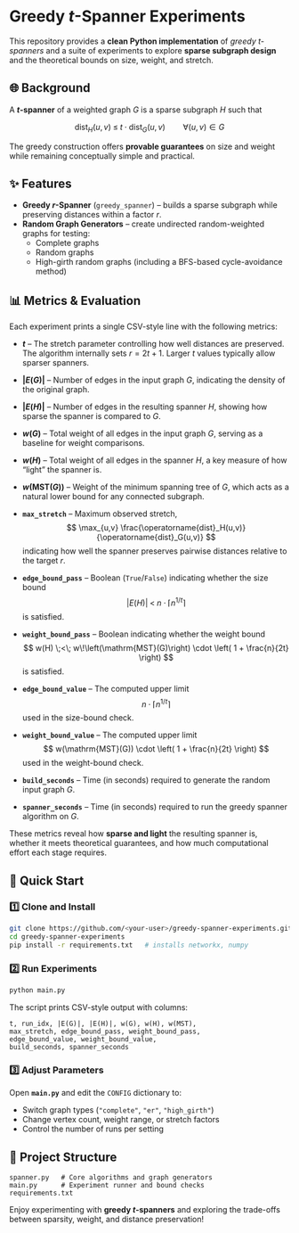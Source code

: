 # Greedy $t$-Spanner Experiments

This repository provides a **clean Python implementation** of *greedy $t$-spanners* and a suite of experiments to explore **sparse subgraph design** and the theoretical bounds on size, weight, and stretch.

## 🌐 Background

A **$t$-spanner** of a weighted graph $G$ is a sparse subgraph $H$ such that  

$$
\operatorname{dist}_H(u,v) \;\le\; t \cdot \operatorname{dist}_G(u,v)
\qquad \forall (u,v) \in G
$$

The greedy construction offers **provable guarantees** on size and weight while remaining conceptually simple and practical.

## ✨ Features

* **Greedy $r$-Spanner** (`greedy_spanner`) – builds a sparse subgraph while preserving distances within a factor $r$.  
* **Random Graph Generators** – create undirected random-weighted  graphs for testing:
  * Complete graphs
  * Random graphs
  * High-girth random graphs (including a BFS-based cycle-avoidance method)

## 📊 Metrics & Evaluation

Each experiment prints a single CSV-style line with the following metrics:

* **$t$** – The stretch parameter controlling how well distances are preserved.  
  The algorithm internally sets $r = 2t + 1$. Larger $t$ values typically allow sparser spanners.

* **$\lvert E(G) \rvert$** – Number of edges in the input graph $G$, indicating the density of the original graph.

* **$\lvert E(H) \rvert$** – Number of edges in the resulting spanner $H$, showing how sparse the spanner is compared to $G$.

* **$w(G)$** – Total weight of all edges in the input graph $G$, serving as a baseline for weight comparisons.

* **$w(H)$** – Total weight of all edges in the spanner $H$, a key measure of how “light” the spanner is.

* **$w(\mathrm{MST}(G))$** – Weight of the minimum spanning tree of $G$, which acts as a natural lower bound for any connected subgraph.

* **`max_stretch`** – Maximum observed stretch,
  $$
  \max_{u,v} \frac{\operatorname{dist}_H(u,v)}{\operatorname{dist}_G(u,v)}
  $$
  indicating how well the spanner preserves pairwise distances relative to the target $r$.

* **`edge_bound_pass`** – Boolean (`True`/`False`) indicating whether the size bound
  $$
  \lvert E(H) \rvert \;<\; n \cdot \left\lceil n^{1/t} \right\rceil
  $$
  is satisfied.

* **`weight_bound_pass`** – Boolean indicating whether the weight bound
  $$
  w(H) \;<\; w\!\left(\mathrm{MST}(G)\right) \cdot \left( 1 + \frac{n}{2t} \right)
  $$
  is satisfied.

* **`edge_bound_value`** – The computed upper limit
  $$
  n \cdot \left\lceil n^{1/t} \right\rceil
  $$
  used in the size-bound check.

* **`weight_bound_value`** – The computed upper limit
  $$
  w(\mathrm{MST}(G)) \cdot \left( 1 + \frac{n}{2t} \right)
  $$
  used in the weight-bound check.

* **`build_seconds`** – Time (in seconds) required to generate the random input graph $G$.

* **`spanner_seconds`** – Time (in seconds) required to run the greedy spanner algorithm on $G$.

These metrics reveal how **sparse and light** the resulting spanner is, whether it meets theoretical guarantees, and how much computational effort each stage requires.

## 🚀 Quick Start

### 1️⃣ Clone and Install
```bash
git clone https://github.com/<your-user>/greedy-spanner-experiments.git
cd greedy-spanner-experiments
pip install -r requirements.txt   # installs networkx, numpy
```

### 2️⃣ Run Experiments
```bash
python main.py
```

The script prints CSV-style output with columns:
```
t, run_idx, |E(G)|, |E(H)|, w(G), w(H), w(MST),
max_stretch, edge_bound_pass, weight_bound_pass,
edge_bound_value, weight_bound_value,
build_seconds, spanner_seconds
```

### 3️⃣ Adjust Parameters
Open **`main.py`** and edit the `CONFIG` dictionary to:

* Switch graph types (`"complete"`, `"er"`, `"high_girth"`)
* Change vertex count, weight range, or stretch factors
* Control the number of runs per setting

## 📂 Project Structure
```
spanner.py   # Core algorithms and graph generators
main.py      # Experiment runner and bound checks
requirements.txt 
```

Enjoy experimenting with **greedy $t$-spanners** and exploring the trade-offs between sparsity, weight, and distance preservation!
